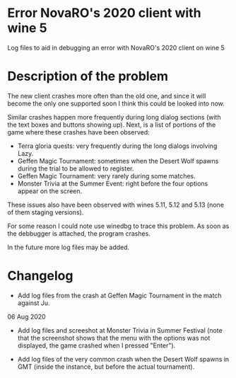 # Error NovaRO's 2020 client with wine 5

Log files to aid in debugging an error with NovaRO's 2020 client on wine 5 

# Description of the problem

The new client crashes more often than the old one, and since it will become the
only one supported soon I think this could be looked into now.

Similar crashes happen more frequently during long dialog sections (with the
text boxes and buttons showing up). Next, is a list of portions of the game
where these crashes have been observed:

- Terra gloria quests: very frequently during the long dialogs involving Lazy. 
- Geffen Magic Tournament: sometimes when the Desert Wolf spawns during the
  trial to be allowed to register.
- Geffen Magic Tournament: very rarely during some matches.
- Monster Trivia at the Summer Event: right before the four options appear on
  the screen.

These issues also have been observed with wines 5.11, 5.12 and 5.13 (none of
them staging versions).

For some reason I could note use winedbg to trace this problem. 
As soon as the debbugger is attached, the program crashes.

In the future more log files may be added.

# Changelog

- Add log files from the crash at Geffen Magic Tournament in the match against
  Ju.

06 Aug 2020

- Add log files and screeshot at Monster Trivia in Summer Festival (note that
  the screenshot shows that the menu with the options was not displayed, the
  game crashed when I pressed "Enter").

- Add log files of the very common crash when the Desert Wolf spawns in GMT
  (inside the instance, but before the actual tournament).
